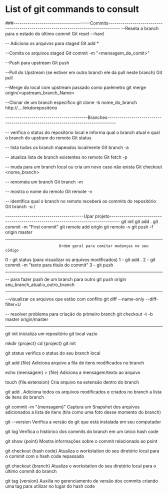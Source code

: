 # List of git commands to consult


###--------------------------------------Commits------------------------------------------------------------------------------------
--Reseta a branch para o estado do último commit
Git reset --hard

-- Adiciona os arquivos para staged
Git add *

--Comita os arquivos staged
Git commit -m "<mensagem_de_comit>"

--Push para upstream
Git push

--Pull do Upstream (se estiver em outro branch ele da pull neste branch)
Git pull
 
--Merge do local com upstream passado como parêmetro
git merge origin/<upstream_branch_Name>

--Clonar de um branch específico
git clone -b nome_do_branch http://....linkdorepositório

-----------------------------------------Branches----------------------------------------------------------------------------------

-- verifica o status do repositório local e informa qual o branch atual e qual o branch do upstram do remoto
Git status

-- lista todos os branch mapeados localmente
Git branch -a

-- atualiza lista de branch existentes no remoto
Git fetch -p

-- muda para um branch local ou cria um novo caso não exista
Git  checkout <nome_branch>

-- renomeia um branch
Git branch -m <nome-antigo> <novo-nome>

-- mostra o nome do remoto
Git remote -v

-- identifica qual o branch no remoto receberá os commits do repositório
Git branch <local-branch> -u <remote>/<remote-branch>

---------------------------------------Upar projeto-----------------------------------------------------------------------------------
git init
git add .
git commit -m "First commit"
git remote add origin <remote repository URL>
git remote -v
git push -f origin master

-----------------------------------------------------------------------------------------------------------------------------------
	
							Ordem geral para comitar mudanças no seu código
							
0 - git status (para visualizar os arquivos modificados)
1 - git add .
2 - git commit -m "texto para titulo do commit"
3 - git push

-----------------------------------------------------------------------------------------------------------------------------------

-- para fazer push de um branch para outro
git push origin seu_branch_atual:o_outro_branch

_______________________________________________________________________________________________________________________________________

--visualizar os arquivos que estão com conflito
git diff --name-only --diff-filter=U

-- resolver problema para criação do primeiro branch 
git checkout -t -b master origin/master

________________________________________________________________________________________________________________________________________

git init 
inicializa um repositório git local vazio

mkdir {project}
cd {project}
git init

git status
verifica o status do seu branch local

git add {file}
Adiciona arquivo a fila de itens modificados no branch

echo {mensagem} > {file}
Adiciona a mensagem/texto ao arquivo

touch {file.extension}
Cria arquivo na extensão dentro do branch

git add .
Adiciona todos os arquivos modificados e criados no branch a lista de itens do branch 

git commit -m "{mensagem}"
Captura um Snapshot dos arquivos adicionados a lista de itens (tira como uma foto desse momento do branch)

git --version
Verifica a versão do git que está instalada em seu computador

git log
Verifica o histórico dos commits do branch em um único hash code

git show {point}
Mostra informações sobre o commit relacionado ao point

git checkout {hash code}
Atualiza o workstation do seu diretório local para o commit com o hash code repassado 

git checkout {branch}
Atualiza o workstation do seu diretório local para o último commit do branch

git tag {version}
Auxilia no gerenciamento de versão dos commits criando uma tag para utilizar no lugar do hash code


